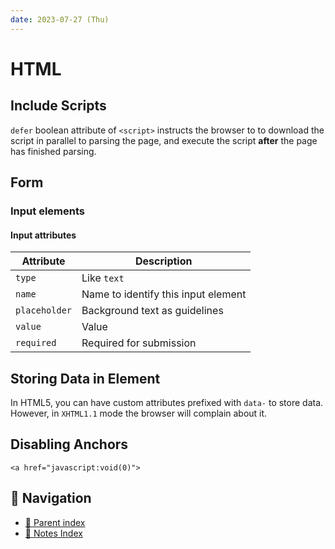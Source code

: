 ```yaml
---
date: 2023-07-27 (Thu)
---
```


# HTML

## Include Scripts

`defer` boolean attribute of `<script>` instructs the browser to to download the
script in parallel to parsing the page, and execute the script **after** the
page has finished parsing.

## Form

### Input elements

#### Input attributes

| Attribute     | Description                         |
| ------------- | ----------------------------------- |
| `type`        | Like `text`                         |
| `name`        | Name to identify this input element |
| `placeholder` | Background text as guidelines       |
| `value`       | Value                               |
| `required`    | Required for submission             |

## Storing Data in Element

In HTML5, you can have custom attributes prefixed with `data-` to store data.
However, in `XHTML1.1` mode the browser will complain about it.

## Disabling Anchors

`<a href="javascript:void(0)">`

## 🧭 Navigation

- [🔖 Parent index](../../index.md)
- [📑 Notes Index](../../index.md)
